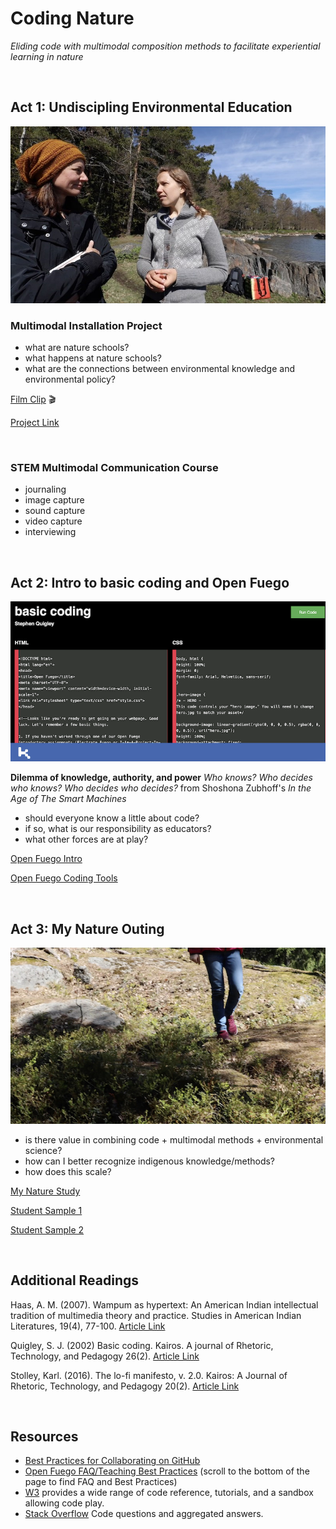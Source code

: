 # Coding Nature

*Eliding code with multimodal composition methods to facilitate experiential learning in nature*<p>&nbsp;</p>

## Act 1: Undiscipling Environmental Education

![Still of interviewer / interviewee from Undisciplining Nature Project](interview.jpg)

### Multimodal Installation Project

* what are nature schools?
* what happens at nature schools?
* what are the connections between environmental knowledge and environmental policy?

[Film Clip](https://youtu.be/P0ZLPQHUHEo) :clapper: 

[Project Link](https://sites.pitt.edu/~sjq4/UnDisciplining/) 
<p>&nbsp;</p>

### STEM Multimodal Communication Course

* journaling
* image capture
* sound capture
* video capture
* interviewing<p>&nbsp;</p>


## Act 2: Intro to basic coding and Open Fuego

![Screenshot of code editor](code.png)

**Dilemma  of knowledge, authority, and power** *Who knows? Who decides who knows? Who decides who decides?* from Shoshona Zubhoff's *In the Age of The Smart Machines*

* should everyone know a little about code?
* if so, what is our responsibility  as educators?
* what other forces are at play? 


[Open Fuego Intro](https://sjquigley.github.io/Open-Fuego-Presentation/)

[Open Fuego Coding Tools](https://open-fuego.github.io/Open-Fuego-Coding-Tools/)<p>&nbsp;</p>


## Act 3: My Nature Outing

![Child walking through the woods](naturewalk.jpg)

* is there value in combining code + multimodal methods + environmental science?
* how can I better recognize indigenous knowledge/methods?
* how does this scale?


[My Nature Study](https://sites.pitt.edu/~sjq4/)

[Student Sample 1](https://sjquigley.github.io/My-Nature-Outing-Sample-Student-1/)

[Student Sample 2](https://sjquigley.github.io/My-Nature-Outing-Sample-Student-2/)

<p>&nbsp;</p>

## Additional Readings

Haas, A. M. (2007). Wampum as hypertext: An American Indian intellectual tradition of multimedia theory and practice. Studies in American Indian Literatures, 19(4), 77-100.
[Article Link](https://muse.jhu.edu/article/235980/pdf?casa_token=W-stWt_zlw0AAAAA:CZxAmH_UXmo1CdbpJr3447_hix9HWZdIK3wjEIRHh13L5GX0WT7wgS-_Y3TcLhwqHuhX7-AqL6o)

Quigley, S. J. (2002) Basic coding. Kairos. A journal of Rhetoric, Technology, and Pedagogy 26(2). [Article Link](https://kairos.technorhetoric.net/26.2/disputatio/quigley/index.html)

Stolley, Karl. (2016). The lo-fi manifesto, v. 2.0. Kairos: A Journal of Rhetoric, Technology, and Pedagogy 20(2).
[Article Link](https://kairos.technorhetoric.net/20.2/inventio/stolley/)

<p>&nbsp;</p>

## Resources
- [Best Practices for Collaborating on GitHub](https://github.com/sjquigley/GitHub-in-the-Tech-Comm-Classroom)
- [Open Fuego FAQ/Teaching Best Practices](https://open-fuego.github.io/Open-Fuego-Coding-Tools/) (scroll to the bottom of the page to find FAQ and Best Practices)
- [W3](https://www.w3schools.com) provides a wide range of code reference, tutorials, and a sandbox allowing code play.
- [Stack Overflow](https://stackoverflow.com) Code questions and aggregated answers.




